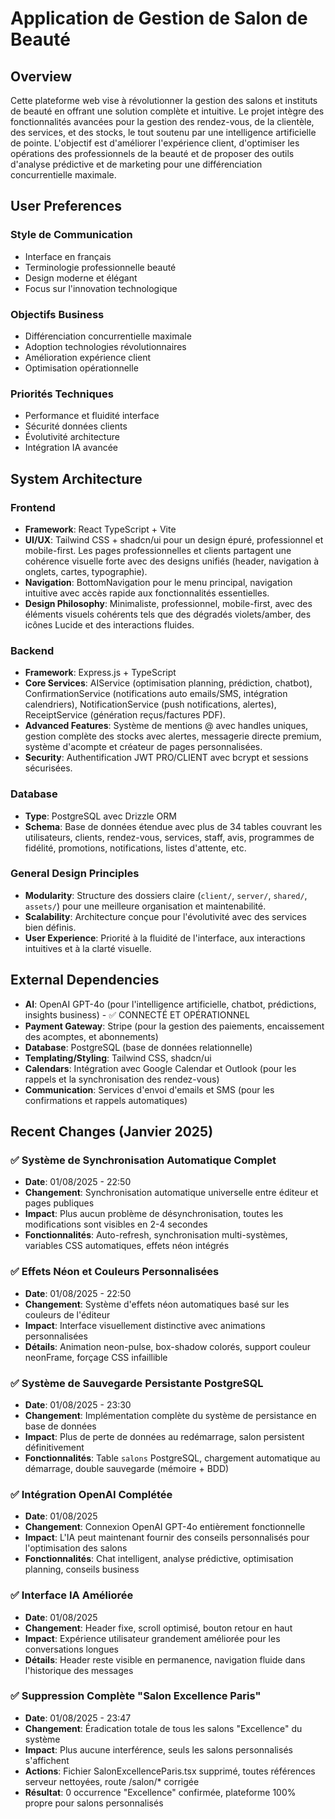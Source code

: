 # Application de Gestion de Salon de Beauté

## Overview

Cette plateforme web vise à révolutionner la gestion des salons et instituts de beauté en offrant une solution complète et intuitive. Le projet intègre des fonctionnalités avancées pour la gestion des rendez-vous, de la clientèle, des services, et des stocks, le tout soutenu par une intelligence artificielle de pointe. L'objectif est d'améliorer l'expérience client, d'optimiser les opérations des professionnels de la beauté et de proposer des outils d'analyse prédictive et de marketing pour une différenciation concurrentielle maximale.

## User Preferences

### Style de Communication
- Interface en français
- Terminologie professionnelle beauté
- Design moderne et élégant
- Focus sur l'innovation technologique

### Objectifs Business
- Différenciation concurrentielle maximale
- Adoption technologies révolutionnaires
- Amélioration expérience client
- Optimisation opérationnelle

### Priorités Techniques
- Performance et fluidité interface
- Sécurité données clients
- Évolutivité architecture
- Intégration IA avancée

## System Architecture

### Frontend
- **Framework**: React TypeScript + Vite
- **UI/UX**: Tailwind CSS + shadcn/ui pour un design épuré, professionnel et mobile-first. Les pages professionnelles et clients partagent une cohérence visuelle forte avec des designs unifiés (header, navigation à onglets, cartes, typographie).
- **Navigation**: BottomNavigation pour le menu principal, navigation intuitive avec accès rapide aux fonctionnalités essentielles.
- **Design Philosophy**: Minimaliste, professionnel, mobile-first, avec des éléments visuels cohérents tels que des dégradés violets/amber, des icônes Lucide et des interactions fluides.

### Backend
- **Framework**: Express.js + TypeScript
- **Core Services**: AIService (optimisation planning, prédiction, chatbot), ConfirmationService (notifications auto emails/SMS, intégration calendriers), NotificationService (push notifications, alertes), ReceiptService (génération reçus/factures PDF).
- **Advanced Features**: Système de mentions @ avec handles uniques, gestion complète des stocks avec alertes, messagerie directe premium, système d'acompte et créateur de pages personnalisées.
- **Security**: Authentification JWT PRO/CLIENT avec bcrypt et sessions sécurisées.

### Database
- **Type**: PostgreSQL avec Drizzle ORM
- **Schema**: Base de données étendue avec plus de 34 tables couvrant les utilisateurs, clients, rendez-vous, services, staff, avis, programmes de fidélité, promotions, notifications, listes d'attente, etc.

### General Design Principles
- **Modularity**: Structure des dossiers claire (`client/`, `server/`, `shared/`, `assets/`) pour une meilleure organisation et maintenabilité.
- **Scalability**: Architecture conçue pour l'évolutivité avec des services bien définis.
- **User Experience**: Priorité à la fluidité de l'interface, aux interactions intuitives et à la clarté visuelle.

## External Dependencies

- **AI**: OpenAI GPT-4o (pour l'intelligence artificielle, chatbot, prédictions, insights business) - ✅ CONNECTÉ ET OPÉRATIONNEL
- **Payment Gateway**: Stripe (pour la gestion des paiements, encaissement des acomptes, et abonnements)
- **Database**: PostgreSQL (base de données relationnelle)
- **Templating/Styling**: Tailwind CSS, shadcn/ui
- **Calendars**: Intégration avec Google Calendar et Outlook (pour les rappels et la synchronisation des rendez-vous)
- **Communication**: Services d'envoi d'emails et SMS (pour les confirmations et rappels automatiques)

## Recent Changes (Janvier 2025)

### ✅ Système de Synchronisation Automatique Complet
- **Date**: 01/08/2025 - 22:50
- **Changement**: Synchronisation automatique universelle entre éditeur et pages publiques
- **Impact**: Plus aucun problème de désynchronisation, toutes les modifications sont visibles en 2-4 secondes
- **Fonctionnalités**: Auto-refresh, synchronisation multi-systèmes, variables CSS automatiques, effets néon intégrés

### ✅ Effets Néon et Couleurs Personnalisées
- **Date**: 01/08/2025 - 22:50
- **Changement**: Système d'effets néon automatiques basé sur les couleurs de l'éditeur
- **Impact**: Interface visuellement distinctive avec animations personnalisées
- **Détails**: Animation neon-pulse, box-shadow colorés, support couleur neonFrame, forçage CSS infaillible

### ✅ Système de Sauvegarde Persistante PostgreSQL
- **Date**: 01/08/2025 - 23:30
- **Changement**: Implémentation complète du système de persistance en base de données
- **Impact**: Plus de perte de données au redémarrage, salon persistent définitivement
- **Fonctionnalités**: Table `salons` PostgreSQL, chargement automatique au démarrage, double sauvegarde (mémoire + BDD)

### ✅ Intégration OpenAI Complétée
- **Date**: 01/08/2025
- **Changement**: Connexion OpenAI GPT-4o entièrement fonctionnelle
- **Impact**: L'IA peut maintenant fournir des conseils personnalisés pour l'optimisation des salons
- **Fonctionnalités**: Chat intelligent, analyse prédictive, optimisation planning, conseils business

### ✅ Interface IA Améliorée
- **Date**: 01/08/2025
- **Changement**: Header fixe, scroll optimisé, bouton retour en haut
- **Impact**: Expérience utilisateur grandement améliorée pour les conversations longues
- **Détails**: Header reste visible en permanence, navigation fluide dans l'historique des messages

### ✅ Suppression Complète "Salon Excellence Paris"
- **Date**: 01/08/2025 - 23:47
- **Changement**: Éradication totale de tous les salons "Excellence" du système
- **Impact**: Plus aucune interférence, seuls les salons personnalisés s'affichent
- **Actions**: Fichier SalonExcellenceParis.tsx supprimé, toutes références serveur nettoyées, route /salon/* corrigée
- **Résultat**: 0 occurrence "Excellence" confirmée, plateforme 100% propre pour salons personnalisés